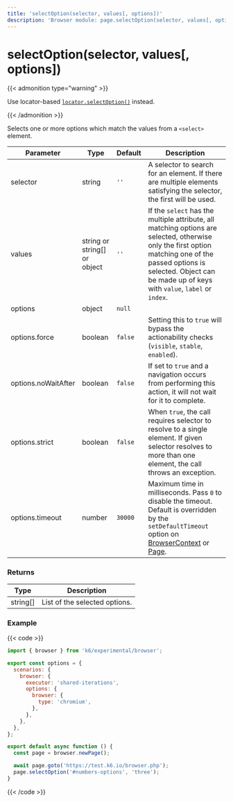 ```yaml
---
title: 'selectOption(selector, values[, options])'
description: 'Browser module: page.selectOption(selector, values[, options]) method'
---
```


# selectOption(selector, values[, options])

{{< admonition type="warning" >}}

Use locator-based [`locator.selectOption()`](https://grafana.com/docs/k6/<K6_VERSION>/javascript-api/k6-experimental/browser/locator/selectoption/) instead.

{{< /admonition >}}

Selects one or more options which match the values from a `<select>` element.

<TableWithNestedRows>

| Parameter           | Type                         | Default | Description                                                                                                                                                                                                                                                                                                                                   |
| ------------------- | ---------------------------- | ------- | --------------------------------------------------------------------------------------------------------------------------------------------------------------------------------------------------------------------------------------------------------------------------------------------------------------------------------------------- |
| selector            | string                       | `''`    | A selector to search for an element. If there are multiple elements satisfying the selector, the first will be used.                                                                                                                                                                                                                          |
| values              | string or string[] or object | `''`    | If the `select` has the multiple attribute, all matching options are selected, otherwise only the first option matching one of the passed options is selected. Object can be made up of keys with `value`, `label` or `index`.                                                                                                                |
| options             | object                       | `null`  |                                                                                                                                                                                                                                                                                                                                               |
| options.force       | boolean                      | `false` | Setting this to `true` will bypass the actionability checks (`visible`, `stable`, `enabled`).                                                                                                                                                                                                                                                 |
| options.noWaitAfter | boolean                      | `false` | If set to `true` and a navigation occurs from performing this action, it will not wait for it to complete.                                                                                                                                                                                                                                    |
| options.strict      | boolean                      | `false` | When `true`, the call requires selector to resolve to a single element. If given selector resolves to more than one element, the call throws an exception.                                                                                                                                                                                    |
| options.timeout     | number                       | `30000` | Maximum time in milliseconds. Pass `0` to disable the timeout. Default is overridden by the `setDefaultTimeout` option on [BrowserContext](https://grafana.com/docs/k6/<K6_VERSION>/javascript-api/k6-experimental/browser/browsercontext/) or [Page](https://grafana.com/docs/k6/<K6_VERSION>/javascript-api/k6-experimental/browser/page/). |

</TableWithNestedRows>

### Returns

| Type     | Description                   |
| -------- | ----------------------------- |
| string[] | List of the selected options. |

### Example

{{< code >}}

```javascript
import { browser } from 'k6/experimental/browser';

export const options = {
  scenarios: {
    browser: {
      executor: 'shared-iterations',
      options: {
        browser: {
          type: 'chromium',
        },
      },
    },
  },
};

export default async function () {
  const page = browser.newPage();

  await page.goto('https://test.k6.io/browser.php');
  page.selectOption('#numbers-options', 'three');
}
```

{{< /code >}}
